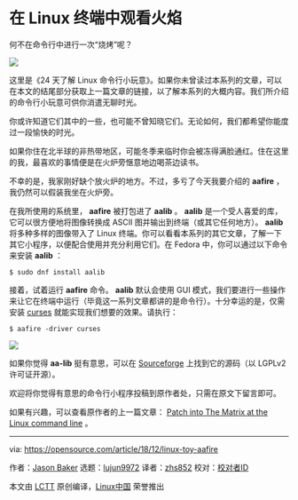 [#]: collector: (lujun9972)
[#]: translator: (zhs852)
[#]: reviewer: ( )
[#]: publisher: ( )
[#]: url: ( )
[#]: subject: (Relax by the fire at your Linux terminal)
[#]: via: (https://opensource.com/article/18/12/linux-toy-aafire)
[#]: author: (Jason Baker https://opensource.com/users/jason-baker)

在 Linux 终端中观看火焰
======
何不在命令行中进行一次“烧烤”呢？

![](https://opensource.com/sites/default/files/styles/image-full-size/public/uploads/linux-toy-aafire.png?itok=pAttiVvG)

这里是《24 天了解 Linux 命令行小玩意》。如果你未曾读过本系列的文章，可以在本文的结尾部分获取上一篇文章的链接，以了解本系列的大概内容。我们所介绍的命令行小玩意可供你消遣无聊时光。

你或许知道它们其中的一些，也可能不曾知晓它们。无论如何，我们都希望你能度过一段愉快的时光。

如果你住在北半球的非热带地区，可能冬季来临时你会被冻得满脸通红。住在这里的我，最喜欢的事情便是在火炉旁惬意地边喝茶边读书。

不幸的是，我家刚好缺个放火炉的地方。不过，多亏了今天我要介绍的 **aafire** ，我仍然可以假装我坐在火炉旁。

在我所使用的系统里， **aafire** 被打包进了 **aalib** 。 **aalib** 是一个受人喜爱的库，它可以很方便地将图像转换成 ASCII 图并输出到终端（或其它任何地方）。 **aalib** 将多种多样的图像带入了 Linux 终端。你可以看看本系列的其它文章，了解一下其它小程序，以便配合使用并充分利用它们。在 Fedora 中，你可以通过以下命令来安装 **aalib** ：

```
$ sudo dnf install aalib
```

接着，试着运行 **aafire** 命令。 **aalib** 默认会使用 GUI 模式，我们要进行一些操作来让它在终端中运行（毕竟这一系列文章都讲的是命令行）。十分幸运的是，仅需安装 [curses][1] 就能实现我们想要的效果。请执行：

```
$ aafire -driver curses
```

![](https://opensource.com/sites/default/files/uploads/linux-toy-aafire-animated.gif)

如果你觉得 **aa-lib** 挺有意思，可以在 [Sourceforge][2] 上找到它的源码（以 LGPLv2 许可证开源）。

欢迎将你觉得有意思的命令行小程序投稿到原作者处，只需在原文下留言即可。

如果有兴趣，可以查看原作者的上一篇文章： [Patch into The Matrix at the Linux command line][3] 。

--------------------------------------------------------------------------------

via: https://opensource.com/article/18/12/linux-toy-aafire

作者：[Jason Baker][a]
选题：[lujun9972][b]
译者：[zhs852](https://github.com/zhs852)
校对：[校对者ID](https://github.com/校对者ID)

本文由 [LCTT](https://github.com/LCTT/TranslateProject) 原创编译，[Linux中国](https://linux.cn/) 荣誉推出

[a]: https://opensource.com/users/jason-baker
[b]: https://github.com/lujun9972
[1]: https://en.wikipedia.org/wiki/Curses_(programming_library)
[2]: http://aa-project.sourceforge.net/aalib/
[3]: https://opensource.com/article/18/12/linux-toy-cmatrix
